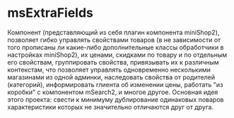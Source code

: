 # msExtraFields

Компонент (представляющий из себя плагин компонента miniShop2), позволяет гибко управлять свойствами товаров (в не зависимости от того прописаны ли какие-либо дополнительные классы обработчики в настройках miniShop2), их ценами, скидками по товару и по отдельным его свойствам, группировать свойства, привязывать их к различным контекстам, что позволяет управлять одновременно несколькими магазинами из одной админки, наследовать свойства от родителей (категорий), информировать rлиента об изменении цены, работать "из коробки" с компонентом mSearch2, и многое другое. Основная идея этого проекта: свести к минимуму дублирование одинаковых nоваров характеристики которых не значительно отличаются друг от друга.
